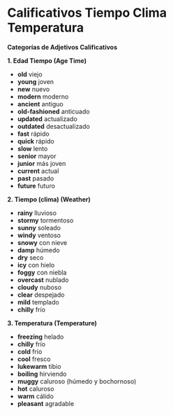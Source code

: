 # Calificativos Tiempo Clima Temperatura



**Categorías de Adjetivos Calificativos**

**1. Edad   Tiempo (Age   Time)**

*   **old**     viejo
*   **young**     joven
*   **new**     nuevo
*   **modern**     moderno
*   **ancient**     antiguo
*   **old-fashioned**     anticuado
*   **updated**     actualizado
*   **outdated**     desactualizado
*   **fast**     rápido
*   **quick**     rápido
*   **slow**     lento
*   **senior**     mayor
*   **junior**     más joven
*   **current**     actual
*   **past**     pasado
*   **future**     futuro


**2. Tiempo (clima) (Weather)**

*   **rainy**     lluvioso
*   **stormy**     tormentoso
*   **sunny**     soleado
*   **windy**     ventoso
*   **snowy**     con nieve
*   **damp**     húmedo
*   **dry**     seco
*   **icy**     con hielo
*   **foggy**     con niebla
*   **overcast**     nublado
*   **cloudy**     nuboso
*   **clear**     despejado
*   **mild**     templado
*   **chilly**     frío



**3. Temperatura (Temperature)**

*   **freezing**     helado
*   **chilly**     frío
*   **cold**     frío
*   **cool**     fresco
*   **lukewarm**     tibio
*   **boiling**     hirviendo
*   **muggy**     caluroso (húmedo y bochornoso)
*   **hot**     caluroso
*   **warm**     cálido
*   **pleasant**     agradable
